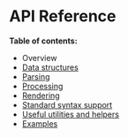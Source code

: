 # API Reference

**Table of contents:**

* Overview
* [Data structures](structures.md)
* [Parsing](parsing/index.md)
* [Processing](processing/index.md)
* [Rendering](rendering/index.md)
* [Standard syntax support](syntax/index.md)
* [Useful utilities and helpers](utilities.md)
* [Examples](examples/index.md)